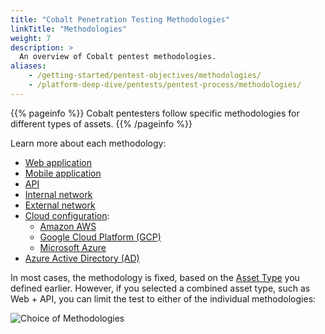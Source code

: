 ```yaml
---
title: "Cobalt Penetration Testing Methodologies"
linkTitle: "Methodologies"
weight: 7
description: >
  An overview of Cobalt pentest methodologies.
aliases:
    - /getting-started/pentest-objectives/methodologies/
    - /platform-deep-dive/pentests/pentest-process/methodologies/
---
```


{{% pageinfo %}}
Cobalt pentesters follow specific methodologies for different types of assets.
{{% /pageinfo %}}

Learn more about each methodology:

- [Web application](/methodologies/web-methodologies/)
- [Mobile application](/methodologies/mobile/)
- [API](/methodologies/api-methodologies/)
- [Internal network](/methodologies/internal-network/)
- [External network](/methodologies/external-network/)
- [Cloud configuration](/methodologies/cloud/):
  - [Amazon AWS](/methodologies/amazon-aws-cloud-configuration/)
  - [Google Cloud Platform (GCP)](/methodologies/gcp-cloud-configuration/)
  - [Microsoft Azure](/methodologies/azure-cloud-configuration/)
- [Azure Active Directory (AD)](/methodologies/azure-ad/)

In most cases, the methodology is fixed, based on the [Asset Type](/platform-deep-dive/assets/asset-types/) you defined earlier. However, if you selected a combined asset type, such as Web + API, you can limit the test to either of the individual methodologies:

![Choice of Methodologies](/gsg/WebOrAPI.png "Choose a pentest methodology for Web + API assets")
